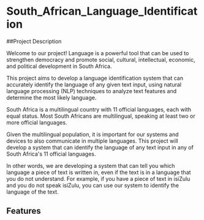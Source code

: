 # South_African_Language_Identification

##Project Description

Welcome to our project! Language is a powerful tool that can be used to strengthen democracy and promote social, cultural, intellectual, economic, and political development in South Africa.

This project aims to develop a language identification system that can accurately identify the language of any given text input, using natural language processing (NLP) techniques to analyze text features and determine the most likely language.

South Africa is a multilingual country with 11 official languages, each with equal status. Most South Africans are multilingual, speaking at least two or more official languages.

Given the multilingual population, it is important for our systems and devices to also communicate in multiple languages. This project will develop a system that can identify the language of any text input in any of South Africa's 11 official languages.

In other words, we are developing a system that can tell you which language a piece of text is written in, even if the text is in a language that you do not understand. For example, if you have a piece of text in isiZulu and you do not speak isiZulu, you can use our system to identify the language of the text.

## Features
